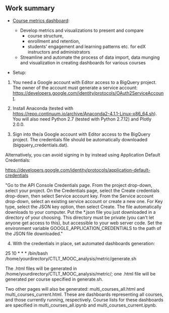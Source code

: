 ## Work summary

- [Course metrics dashboard](https://github.com/jleong-openedx/CTLT/tree/master/metric):
  - Develop metrics and visualizations to present and compare
    - course structure,
    - enrollment and retention,
    - students’ engagement and learning patterns etc. for edX instructors and administrators
  - Streamline and automate the process of data import, data munging and visualization in creating dashboards for various courses

- Setup:

1. You need a Google account with Editor access to a BigQuery project. The owner of the account must generate a service account: https://developers.google.com/identity/protocols/OAuth2ServiceAccount.

2. Install Anaconda (tested with https://repo.continuum.io/archive/Anaconda2-4.1.1-Linux-x86_64.sh). You will also need Python 2.7 (tested with Python 2.7.12) and Plotly 2.0.0.

3. Sign into the/a Google account with Editor access to the BigQuery project. The credentials file should be automatically downloaded (bigquery_credentials.dat).

Alternatively, you can avoid signing in by instead using Application Default Credentials:

https://developers.google.com/identity/protocols/application-default-credentials

"Go to the API Console Credentials page.
From the project drop-down, select your project.
On the Credentials page, select the Create credentials drop-down, then select Service account key.
From the Service account drop-down, select an existing service account or create a new one.
For Key type, select the JSON key option, then select Create. The file automatically downloads to your computer.
Put the *.json file you just downloaded in a directory of your choosing. This directory must be private (you can't let anyone get access to this), but accessible to your web server code.
Set the environment variable GOOGLE_APPLICATION_CREDENTIALS to the path of the JSON file downloaded."

4. With the credentials in place, set automated dashboards generation:

25 10 * * * /bin/bash /home/yourdirectory/CTLT_MOOC_analysis/metric/generate.sh

The .html files will be generated in /home/yourdirectory/CTLT_MOOC_analysis/metric/; one .html file will be generated per course specified in generate.sh.

Two other pages will also be generated: multi_courses_all.html and multi_courses_current.html. These are dashboards representing all courses, and those currently running, respectively. Course lists for these dashboards are specified in multi_courses_all.ipynb and multi_courses_current.ipynb.